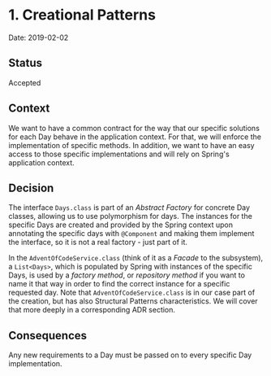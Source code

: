 # 1. Creational Patterns

Date: 2019-02-02

## Status

Accepted

## Context

We want to have a common contract for the way that our specific solutions for each Day behave in the application context. For that, we will enforce the implementation of specific methods. In addition, we want to have an easy access to those specific implementations and will rely on Spring's application context.

## Decision

The interface `Days.class` is part of an _Abstract Factory_ for concrete Day classes, allowing us to use polymorphism for days. The instances for the specific Days are created and provided by the Spring context upon annotating the specific days with `@Component` and making them implement the interface, so it is not a real factory - just part of it. 

In the `AdventOfCodeService.class` (think of it as a _Facade_ to the subsystem), a `List<Days>`, which is populated by Spring with instances of the specific Days, is used by a _factory method_, or _repository method_ if you want to name it that way in order to find the correct instance for a specific requested day. Note that `AdventOfCodeService.class` is in our case part of the creation, but has also Structural Patterns characteristics. We will cover that more deeply in a corresponding ADR section.

## Consequences

Any new requirements to a Day must be passed on to every specific Day implementation.
